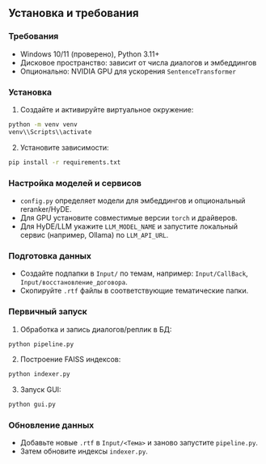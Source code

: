 ## Установка и требования

### Требования
- Windows 10/11 (проверено), Python 3.11+
- Дисковое пространство: зависит от числа диалогов и эмбеддингов
- Опционально: NVIDIA GPU для ускорения `SentenceTransformer`

### Установка
1) Создайте и активируйте виртуальное окружение:
```bash
python -m venv venv
venv\\Scripts\\activate
```
2) Установите зависимости:
```bash
pip install -r requirements.txt
```

### Настройка моделей и сервисов
- `config.py` определяет модели для эмбеддингов и опциональный reranker/HyDE.
- Для GPU установите совместимые версии `torch` и драйверов.
- Для HyDE/LLM укажите `LLM_MODEL_NAME` и запустите локальный сервис (например, Ollama) по `LLM_API_URL`.

### Подготовка данных
- Создайте подпапки в `Input/` по темам, например: `Input/CallBack`, `Input/восстановление_договора`.
- Скопируйте `.rtf` файлы в соответствующие тематические папки.

### Первичный запуск
1) Обработка и запись диалогов/реплик в БД:
```bash
python pipeline.py
```
2) Построение FAISS индексов:
```bash
python indexer.py
```
3) Запуск GUI:
```bash
python gui.py
```

### Обновление данных
- Добавьте новые `.rtf` в `Input/<Тема>` и заново запустите `pipeline.py`.
- Затем обновите индексы `indexer.py`.


